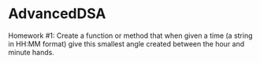 # AdvancedDSA

Homework #1: 
Create a function or method that when given a time (a string in HH:MM format) give this smallest angle created between the hour and minute hands. 

